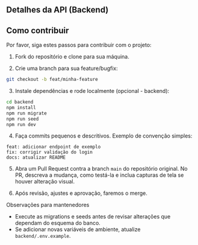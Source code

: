 ## Detalhes da API (Backend)

## Como contribuir
Por favor, siga estes passos para contribuir com o projeto:

1. Fork do repositório e clone para sua máquina.

2. Crie uma branch para sua feature/bugfix:
```bash
git checkout -b feat/minha-feature
```

3. Instale dependências e rode localmente (opcional - backend):
```bash
cd backend
npm install
npm run migrate
npm run seed
npm run dev
```

4. Faça commits pequenos e descritivos. Exemplo de convenção simples:
```
feat: adicionar endpoint de exemplo
fix: corrigir validação do login
docs: atualizar README
```

5. Abra um Pull Request contra a branch `main` do repositório original. No PR, descreva a mudança, como testá-la e inclua capturas de tela se houver alteração visual.

6. Após revisão, ajustes e aprovação, faremos o merge.

Observações para mantenedores
- Execute as migrations e seeds antes de revisar alterações que dependam do esquema do banco.
- Se adicionar novas variáveis de ambiente, atualize `backend/.env.example`.